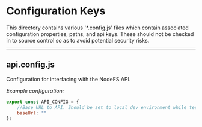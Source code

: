 # Configuration Keys
This directory contains various '*.config.js' files which contain associated
configuration properties, paths, and api keys. These should not be checked in
to source control so as to avoid potential security risks.

---

## api.config.js
Configuration for interfacing with the NodeFS API.

*Example configuration:*
```javascript
export const API_CONFIG = {
	//Base URL to API. Should be set to local dev environment while testing and eventual real URL when hosted somewhere.
	baseUrl: ""
};
```

